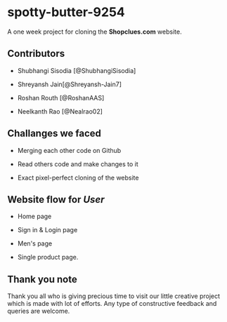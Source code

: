# spotty-butter-9254


A one week project for cloning the **Shopclues.com** website.

## Contributors

- Shubhangi Sisodia [@ShubhangiSisodia]

- Shreyansh Jain[@Shreyansh-Jain7]

- Roshan Routh [@RoshanAAS]

- Neelkanth Rao [@Nealrao02]


## Challanges we faced

- Merging each other code on Github

- Read others code and make changes to it

- Exact pixel-perfect cloning of the website


## Website flow for **_User_**

- Home page

- Sign in & Login page

- Men's page

- Single product page.

## Thank you note

Thank you all who is giving precious time to visit our little creative project which is made with lot of efforts. Any type of constructive feedback and queries are welcome.

